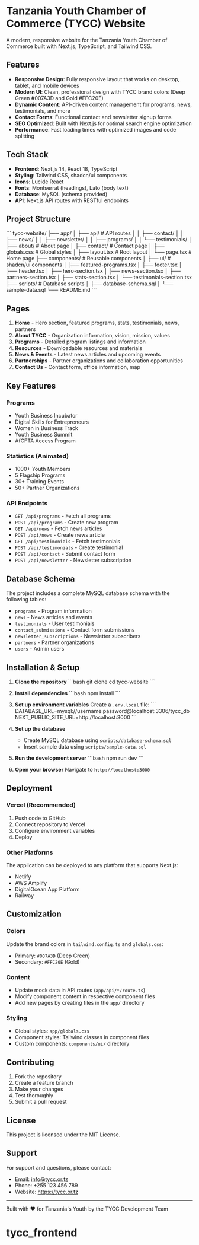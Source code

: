 # Tanzania Youth Chamber of Commerce (TYCC) Website

A modern, responsive website for the Tanzania Youth Chamber of Commerce built with Next.js, TypeScript, and Tailwind CSS.

## Features

- **Responsive Design**: Fully responsive layout that works on desktop, tablet, and mobile devices
- **Modern UI**: Clean, professional design with TYCC brand colors (Deep Green #007A3D and Gold #FFC20E)
- **Dynamic Content**: API-driven content management for programs, news, testimonials, and more
- **Contact Forms**: Functional contact and newsletter signup forms
- **SEO Optimized**: Built with Next.js for optimal search engine optimization
- **Performance**: Fast loading times with optimized images and code splitting

## Tech Stack

- **Frontend**: Next.js 14, React 18, TypeScript
- **Styling**: Tailwind CSS, shadcn/ui components
- **Icons**: Lucide React
- **Fonts**: Montserrat (headings), Lato (body text)
- **Database**: MySQL (schema provided)
- **API**: Next.js API routes with RESTful endpoints

## Project Structure

\`\`\`
tycc-website/
├── app/
│   ├── api/                 # API routes
│   │   ├── contact/
│   │   ├── news/
│   │   ├── newsletter/
│   │   ├── programs/
│   │   └── testimonials/
│   ├── about/              # About page
│   ├── contact/            # Contact page
│   ├── globals.css         # Global styles
│   ├── layout.tsx          # Root layout
│   └── page.tsx            # Home page
├── components/             # Reusable components
│   ├── ui/                 # shadcn/ui components
│   ├── featured-programs.tsx
│   ├── footer.tsx
│   ├── header.tsx
│   ├── hero-section.tsx
│   ├── news-section.tsx
│   ├── partners-section.tsx
│   ├── stats-section.tsx
│   └── testimonials-section.tsx
├── scripts/                # Database scripts
│   ├── database-schema.sql
│   └── sample-data.sql
└── README.md
\`\`\`

## Pages

1. **Home** - Hero section, featured programs, stats, testimonials, news, partners
2. **About TYCC** - Organization information, vision, mission, values
3. **Programs** - Detailed program listings and information
4. **Resources** - Downloadable resources and materials
5. **News & Events** - Latest news articles and upcoming events
6. **Partnerships** - Partner organizations and collaboration opportunities
7. **Contact Us** - Contact form, office information, map

## Key Features

### Programs
- Youth Business Incubator
- Digital Skills for Entrepreneurs
- Women in Business Track
- Youth Business Summit
- AfCFTA Access Program

### Statistics (Animated)
- 1000+ Youth Members
- 5 Flagship Programs
- 30+ Training Events
- 50+ Partner Organizations

### API Endpoints

- `GET /api/programs` - Fetch all programs
- `POST /api/programs` - Create new program
- `GET /api/news` - Fetch news articles
- `POST /api/news` - Create news article
- `GET /api/testimonials` - Fetch testimonials
- `POST /api/testimonials` - Create testimonial
- `POST /api/contact` - Submit contact form
- `POST /api/newsletter` - Newsletter subscription

## Database Schema

The project includes a complete MySQL database schema with the following tables:
- `programs` - Program information
- `news` - News articles and events
- `testimonials` - User testimonials
- `contact_submissions` - Contact form submissions
- `newsletter_subscriptions` - Newsletter subscribers
- `partners` - Partner organizations
- `users` - Admin users

## Installation & Setup

1. **Clone the repository**
   \`\`\`bash
   git clone <repository-url>
   cd tycc-website
   \`\`\`

2. **Install dependencies**
   \`\`\`bash
   npm install
   \`\`\`

3. **Set up environment variables**
   Create a `.env.local` file:
   \`\`\`
   DATABASE_URL=mysql://username:password@localhost:3306/tycc_db
   NEXT_PUBLIC_SITE_URL=http://localhost:3000
   \`\`\`

4. **Set up the database**
   - Create MySQL database using `scripts/database-schema.sql`
   - Insert sample data using `scripts/sample-data.sql`

5. **Run the development server**
   \`\`\`bash
   npm run dev
   \`\`\`

6. **Open your browser**
   Navigate to `http://localhost:3000`

## Deployment

### Vercel (Recommended)
1. Push code to GitHub
2. Connect repository to Vercel
3. Configure environment variables
4. Deploy

### Other Platforms
The application can be deployed to any platform that supports Next.js:
- Netlify
- AWS Amplify
- DigitalOcean App Platform
- Railway

## Customization

### Colors
Update the brand colors in `tailwind.config.ts` and `globals.css`:
- Primary: `#007A3D` (Deep Green)
- Secondary: `#FFC20E` (Gold)

### Content
- Update mock data in API routes (`app/api/*/route.ts`)
- Modify component content in respective component files
- Add new pages by creating files in the `app/` directory

### Styling
- Global styles: `app/globals.css`
- Component styles: Tailwind classes in component files
- Custom components: `components/ui/` directory

## Contributing

1. Fork the repository
2. Create a feature branch
3. Make your changes
4. Test thoroughly
5. Submit a pull request

## License

This project is licensed under the MIT License.

## Support

For support and questions, please contact:
- Email: info@tycc.or.tz
- Phone: +255 123 456 789
- Website: https://tycc.or.tz

---

Built with ❤️ for Tanzania's Youth by the TYCC Development Team
# tycc_frontend
